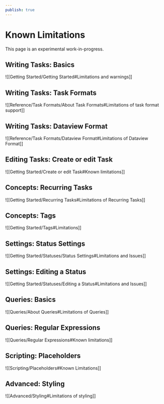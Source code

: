 ```yaml
---
publish: true
---
```


# Known Limitations

This page is an experimental work-in-progress.

## Writing Tasks: Basics

![[Getting Started/Getting Started#Limitations and warnings]]

## Writing Tasks: Task Formats

![[Reference/Task Formats/About Task Formats#Limitations of task format support]]

## Writing Tasks: Dataview Format

![[Reference/Task Formats/Dataview Format#Limitations of Dataview Format]]

## Editing Tasks: Create or edit Task

![[Getting Started/Create or edit Task#Known limitations]]

## Concepts: Recurring Tasks

![[Getting Started/Recurring Tasks#Limitations of Recurring Tasks]]

## Concepts: Tags

![[Getting Started/Tags#Limitations]]

## Settings: Status Settings

![[Getting Started/Statuses/Status Settings#Limitations and Issues]]

## Settings: Editing a Status

![[Getting Started/Statuses/Editing a Status#Limitations and Issues]]

## Queries: Basics

![[Queries/About Queries#Limitations of Queries]]

## Queries: Regular Expressions

![[Queries/Regular Expressions#Known limitations]]

## Scripting: Placeholders

![[Scripting/Placeholders#Known Limitations]]

## Advanced: Styling

![[Advanced/Styling#Limitations of styling]]
